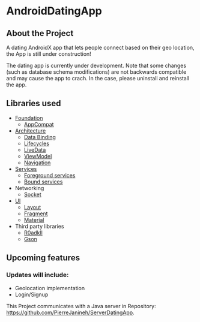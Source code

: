 # AndroidDatingApp

## About the Project

A dating AndroidX app that lets people connect based on their geo location, the App is still under construction!

The dating app is currently under development. Note that some changes (such as database schema modifications) are not backwards compatible and may cause the app to crach. In the case, please uninstall and reinstall the app.

## Libraries used
* [Foundation](https://developer.android.com/jetpack/components)
  * [AppCompat](https://developer.android.com/jetpack/androidx/releases/appcompat)
* [Architecture](https://developer.android.com/topic/libraries/architecture)
  * [Data Binding](https://developer.android.com/topic/libraries/data-binding)
  * [Lifecycles](https://developer.android.com/topic/libraries/architecture/lifecycle)
  * [LiveData](https://developer.android.com/topic/libraries/architecture/livedata)
  * [ViewModel](https://developer.android.com/topic/libraries/architecture/viewmodel)
  * [Navigation](https://developer.android.com/topic/libraries/architecture/navigation)
* [Services](https://developer.android.com/guide/components/services)
  * [Foreground services](https://developer.android.com/guide/components/foreground-services)
  * [Bound services](https://developer.android.com/guide/components/bound-services)
* Networking
  * [Socket](https://developer.android.com/reference/java/net/Socket)
* [UI](https://developer.android.com/guide/topics/ui)
  * [Layout](https://developer.android.com/guide/topics/ui/declaring-layout)
  * [Fragment](https://developer.android.com/guide/fragments)
  * [Material](https://material.io/develop/android)
* Third party libraries
  * [R0adkll](https://github.com/r0adkll/Slidr)
  * [Gson](https://github.com/google/gson)
  
## Upcoming features
### Updates will include:
* Geolocation implementation
* Login/Signup

This Project communicates with a Java server in Repository: https://github.com/PierreJanineh/ServerDatingApp.
